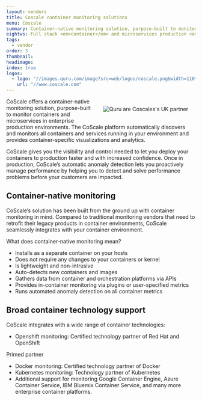 ```yaml
---
layout: vendors
title: Coscale container monitoring solutions
menu: Coscale
summary: Container-native monitoring solution, purpose-built to monitor containers and microservices
eightws: Full stack <em>container</em> and microservices production <em>monitoring</em> platform
tags:
  - vendor
order: 3
thumbnail:
headimage:
index: true
logos:
  - logo: "//images.quru.com/image?src=web/logos/coscale.png&width=110"
    url: "//www.coscale.com"
---
```


<div id="image" style="float: right; padding: 20px 20px"> <img class="clickable" src="http://images.quru.com/image?src=web/logos/coscale.png&width=300" title="Coscale" alt="Quru are Coscales's UK partner"> </div>


 CoScale offers a container-native monitoring solution, purpose-built to monitor containers and microservices in enterprise production environments. The CoScale platform automatically discovers and monitors all containers and services running in your environment and provides container-specific visualizations and analytics.

CoScale gives you the visibility and control needed to let you deploy your containers to production faster and with increased confidence. Once in production, CoScale’s automatic anomaly detection lets you proactively manage performance by helping you to detect and solve performance problems before your customers are impacted.

## Container-native monitoring

CoScale’s solution has been built from the ground up with container monitoring in mind. Compared to traditional monitoring vendors that need to retrofit their legacy products in container environments, CoScale seamlessly integrates with your container environment.

What does container-native monitoring mean?
* Installs as a separate container on your hosts
* Does not require any changes to your containers or kernel
* Is lightweight and non-intrusive
* Auto-detects new containers and images
* Gathers data from container and orchestration platforms via APIs
* Provides in-container monitoring via plugins or user-specified metrics
* Runs automated anomaly detection on all container metrics

## Broad container technology support

CoScale integrates with a wide range of container technologies:
* Openshift monitoring: Certified technology partner of Red Hat and OpenShift

Primed partner
* Docker monitoring: Certified technology partner of Docker
* Kubernetes monitoring: Technology partner of Kubernetes
* Additional support for monitoring Google Container Engine, Azure Container Service, IBM Bluemix Container Service, and many more enterprise container platforms.
